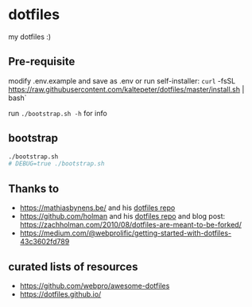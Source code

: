 # dotfiles

my dotfiles :)

## Pre-requisite

modify .env.example and save as .env or run self-installer: `curl` -fsSL <https://raw.githubusercontent.com/kaltepeter/dotfiles/master/install.sh> | bash`

run `./bootstrap.sh -h` for info

## bootstrap

```bash
./bootstrap.sh
# DEBUG=true ./bootstrap.sh
```

## Thanks to

* <https://mathiasbynens.be/> and his [dotfiles repo](https://github.com/mathiasbynens/dotfiles)
* <https://github.com/holman> and his [dotfiles repo](https://github.com/holman/dotfiles) and blog post: <https://zachholman.com/2010/08/dotfiles-are-meant-to-be-forked/>
* <https://medium.com/@webprolific/getting-started-with-dotfiles-43c3602fd789>

## curated lists of resources

* <https://github.com/webpro/awesome-dotfiles>
* <https://dotfiles.github.io/>
